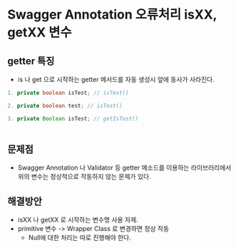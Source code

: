 # Swagger Annotation 오류처리 isXX, getXX 변수

## getter 특징

* is 나 get 으로 시작하는 getter 메서드를 자동 생성시 앞에 동사가 사라진다.

```java
1. private boolean isTest; // isTest()

2. private boolean test; // isTest()

3. private Boolean isTest; // getIsTest()
 
```



## 문제점

* Swagger Annotation 나 Validator 등 getter 메소드를 이용하는 라이브러리에서 위의 변수는 정상적으로 작동하지 않는 문제가 있다.



## 해결방안

* isXX 나 getXX 로 시작하는 변수명 사용 자제.
* primitive 변수 -> Wrapper Class 로 변경하면 정상 작동
  * Null에 대한 처리는 따로 진행해야 한다.